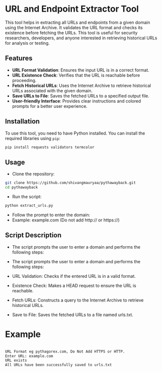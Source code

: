 # URL and Endpoint Extractor Tool

This tool helps in extracting all URLs and endpoints from a given domain using the Internet Archive. It validates the URL format and checks its existence before fetching the URLs. This tool is useful for security researchers, developers, and anyone interested in retrieving historical URLs for analysis or testing.

## Features

- **URL Format Validation**: Ensures the input URL is in a correct format.
- **URL Existence Check**: Verifies that the URL is reachable before proceeding.
- **Fetch Historical URLs**: Uses the Internet Archive to retrieve historical URLs associated with the given domain.
- **Save URLs to File**: Saves the fetched URLs to a specified output file.
- **User-friendly Interface**: Provides clear instructions and colored prompts for a better user experience.

## Installation

To use this tool, you need to have Python installed. You can install the required libraries using `pip`:

```bash
pip install requests validators termcolor
```

## Usage
- Clone the repository:
```bash
git clone https://github.com/shivangmauryaa/pythawayback.git
cd pythawayback
```
- Run the script:
```bash
python extract_urls.py
```
- Follow the prompt to enter the domain:
- Example: example.com (Do not add http:// or https://)

## Script Description
- The script prompts the user to enter a domain and performs the following steps:

- The script prompts the user to enter a domain and performs the following steps:
- URL Validation: Checks if the entered URL is in a valid format.
- Existence Check: Makes a HEAD request to ensure the URL is reachable.
- Fetch URLs: Constructs a query to the Internet Archive to retrieve historical URLs.
- Save to File: Saves the fetched URLs to a file named urls.txt.

# Example
```bash

URL Format eg pythagorex.com, Do Not Add HTTPS or HTTP.
Enter URL: example.com
URL exists
All URLs have been successfully saved to urls.txt
```

